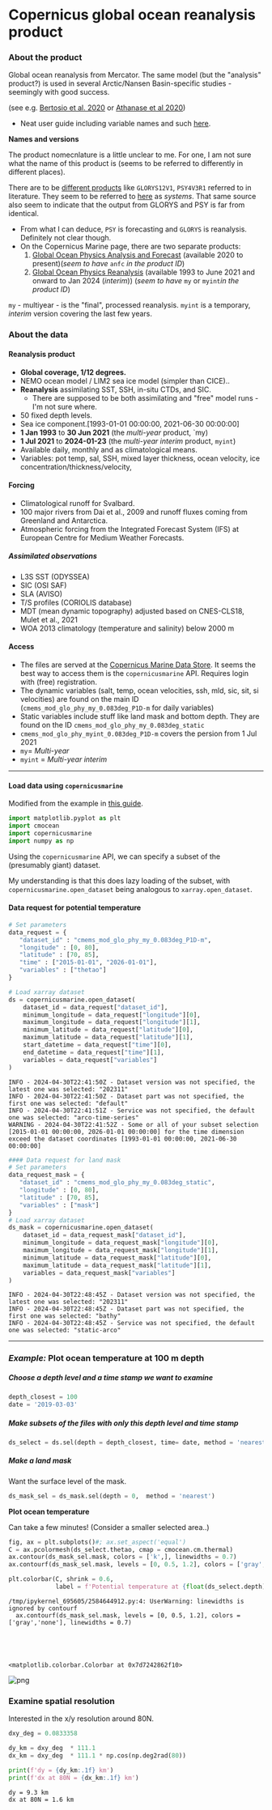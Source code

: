 # Copernicus global ocean reanalysis product

### About the product

Global ocean reanalysis from Mercator. The same model (but the "analysis" product?) is used in several Arctic/Nansen Basin-specific studies - seemingly with good success.

(see e.g. [Bertosio et al. 2020](https://agupubs.onlinelibrary.wiley.com/doi/full/10.1029/2020JC016204) or [Athanase et al 2020](https://agupubs.onlinelibrary.wiley.com/doi/full/10.1029/2020JC016463))

- Neat user guide including variable names and such [here](https://catalogue.marine.copernicus.eu/documents/PUM/CMEMS-GLO-PUM-001-030.pdf).

**Names and versions**



The product nomecnlature is a little unclear to me. For one, I am not sure what the name of this product is (seems to be referred to differently in different places).

There are to be [different products](https://www.mercator-ocean.eu/en/ocean-science/operational-systems/operational-systems/) like `GLORYS12V1`, `PSY4V3R1` referred to in literature. They seem to be referred to [here](https://os.copernicus.org/articles/14/1093/2018/) as *systems*. That same source also seem to indicate that the output from GLORYS and PSY is far from identical.  

- From what I can deduce, `PSY` is forecasting and `GLORYS` is reanalysis. Definitely not clear though.
- On the Copernicus Marine page, there are two separate products:
    1. [Global Ocean Physics Analysis and Forecast](https://data.marine.copernicus.eu/product/GLOBAL_ANALYSISFORECAST_PHY_001_024/description) (available 2020 to present)(*seem to have* `anfc` *in the product ID*)
    2. [Global Ocean Physics Reanalysis](https://data.marine.copernicus.eu/product/GLOBAL_MULTIYEAR_PHY_001_030/description) (available 1993 to June 2021 and onward to Jan 2024 (*interim*)) (*seem to have* `my` or `myint`*in the product ID*)

`my` - multiyear -  is the "final", processed reanalysis. 
`myint` is a temporary, *interim* version covering the last few years.



### About the data

#### Reanalysis product

- **Global coverage, 1/12 degrees.**
- NEMO ocean model / LIM2 sea ice model (simpler than CICE).. 
- **Reanalysis** assimilating SST, SSH, in-situ CTDs, and SIC.
    - There are supposed to be both assimilating and "free" model runs - I'm not sure where.
- 50 fixed depth levels.
- Sea ice component.[1993-01-01 00:00:00, 2021-06-30 00:00:00]
- **1 Jan 1993** to **30 Jun 2021** (the *multi-year* product, `my)
- **1 Jul 2021** to **2024-01-23** (the *multi-year interim* product, `myint`)
- Available daily, monthly and as climatological means.
- Variables: pot temp, sal, SSH, mixed layer thickness, ocean velocity, ice concentration/thickness/velocity,  

#### Forcing

- Climatological runoff for Svalbard.
- 100 major rivers from Dai et al., 2009 and runoff fluxes coming from Greenland and Antarctica.
- Atmospheric forcing from the Integrated Forecast System (IFS) at European Centre for Medium Weather Forecasts.

##### Assimilated observations

- L3S SST (ODYSSEA)
- SIC (OSI SAF)
- SLA (AVISO)
- T/S profiles (CORIOLIS database)
- MDT (mean dynamic topography) adjusted based on CNES-CLS18, Mulet et al., 2021
- WOA 2013 climatology (temperature and salinity) below 2000 m 

#### Access

- The files are  served at the [Copernicus Marine Data Store](https://data.marine.copernicus.eu/products). It seems the best way to access them is the `copernicusmarine` API. Requires login with (free) registration.
- The dynamic variables (salt, temp, ocean velocities, ssh, mld, sic, sit, si velocities) are found on the main ID (`cmems_mod_glo_phy_my_0.083deg_P1D-m` for daily variables)
- Static variables include stuff like land mask and bottom depth. They are found on the ID `cmems_mod_glo_phy_my_0.083deg_static`
- `cmems_mod_glo_phy_myint_0.083deg_P1D-m` covers the persion from 1 Jul 2021
- `my`= *Multi-year*
- `myint` = *Multi-year interim*

____

#### Load data using `copernicusmarine`

Modified from the example in [this guide](https://help.marine.copernicus.eu/en/articles/8287609-copernicus-marine-toolbox-api-open-a-dataset-or-read-a-dataframe-remotely).


```python
import matplotlib.pyplot as plt
import cmocean
import copernicusmarine
import numpy as np
```

Using the `copernicusmarine` API, we can specify a subset of the (presumably giant) dataset.

My understanding is that this does lazy loading of the subset, with `copernicusmarine.open_dataset` being analogous to `xarray.open_dataset`.

#### Data request for potential temperature


```python
# Set parameters
data_request = {
   "dataset_id" : "cmems_mod_glo_phy_my_0.083deg_P1D-m",
   "longitude" : [0, 80], 
   "latitude" : [70, 85],
   "time" : ["2015-01-01", "2026-01-01"],
   "variables" : ["thetao"]
}

# Load xarray dataset
ds = copernicusmarine.open_dataset(
    dataset_id = data_request["dataset_id"],
    minimum_longitude = data_request["longitude"][0],
    maximum_longitude = data_request["longitude"][1],
    minimum_latitude = data_request["latitude"][0],
    maximum_latitude = data_request["latitude"][1],
    start_datetime = data_request["time"][0],
    end_datetime = data_request["time"][1],
    variables = data_request["variables"]
)
```

    INFO - 2024-04-30T22:41:50Z - Dataset version was not specified, the latest one was selected: "202311"
    INFO - 2024-04-30T22:41:50Z - Dataset part was not specified, the first one was selected: "default"
    INFO - 2024-04-30T22:41:51Z - Service was not specified, the default one was selected: "arco-time-series"
    WARNING - 2024-04-30T22:41:52Z - Some or all of your subset selection [2015-01-01 00:00:00, 2026-01-01 00:00:00] for the time dimension  exceed the dataset coordinates [1993-01-01 00:00:00, 2021-06-30 00:00:00]



```python
#### Data request for land mask
# Set parameters
data_request_mask = {
   "dataset_id" : "cmems_mod_glo_phy_my_0.083deg_static",
   "longitude" : [0, 80], 
   "latitude" : [70, 85],
   "variables" : ["mask"]
}
# Load xarray dataset
ds_mask = copernicusmarine.open_dataset(
    dataset_id = data_request_mask["dataset_id"],
    minimum_longitude = data_request_mask["longitude"][0],
    maximum_longitude = data_request_mask["longitude"][1],
    minimum_latitude = data_request_mask["latitude"][0],
    maximum_latitude = data_request_mask["latitude"][1],
    variables = data_request_mask["variables"]
)
```

    INFO - 2024-04-30T22:48:45Z - Dataset version was not specified, the latest one was selected: "202311"
    INFO - 2024-04-30T22:48:45Z - Dataset part was not specified, the first one was selected: "bathy"
    INFO - 2024-04-30T22:48:45Z - Service was not specified, the default one was selected: "static-arco"


____

### *Example:* Plot ocean temperature at 100 m depth

##### Choose a depth level and a time stamp we want to examine 


```python
depth_closest = 100
date = '2019-03-03'
```

##### Make subsets of the files with only this depth level and time stamp


```python
ds_select = ds.sel(depth = depth_closest, time= date, method = 'nearest')
```

##### Make a land mask

Want the surface level of the mask.


```python
ds_mask_sel = ds_mask.sel(depth = 0,  method = 'nearest')
```

**Plot ocean temperature** 

Can take a few minutes! (Consider a smaller selected area..)


```python
fig, ax = plt.subplots()#; ax.set_aspect('equal')
C = ax.pcolormesh(ds_select.thetao, cmap = cmocean.cm.thermal)
ax.contour(ds_mask_sel.mask, colors = ['k',], linewidths = 0.7)
ax.contourf(ds_mask_sel.mask, levels = [0, 0.5, 1.2], colors = ['gray','none'], linewidths = 0.7)

plt.colorbar(C, shrink = 0.6,
             label = f'Potential temperature at {float(ds_select.depth):.1f} m')
```

    /tmp/ipykernel_695605/2584644912.py:4: UserWarning: linewidths is ignored by contourf
      ax.contourf(ds_mask_sel.mask, levels = [0, 0.5, 1.2], colors = ['gray','none'], linewidths = 0.7)





    <matplotlib.colorbar.Colorbar at 0x7d7242862f10>




    
![png](output_20_2.png)
    


### Examine spatial resolution 
Interested in the x/y resolution around 80N. 


```python
dxy_deg = 0.0833358
```


```python
dy_km = dxy_deg  * 111.1
dx_km = dxy_deg  * 111.1 * np.cos(np.deg2rad(80))
```


```python
print(f'dy = {dy_km:.1f} km')
print(f'dx at 80N = {dx_km:.1f} km')
```

    dy = 9.3 km
    dx at 80N = 1.6 km

